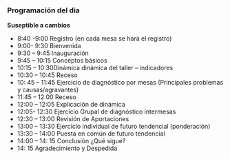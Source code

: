 ### Programación del dia

**Suseptible a cambios**

* 8:40 -9:00 Registro (en cada mesa se hará el registro)
* 9:00- 9:30 Bienvenida 
* 9:30 – 9:45 Inauguración
* 9:45 – 10:15 Conceptos básicos 
* 10:15 – 10:30Dinámica dinámica del taller – indicadores 
* 10:30 – 10:45 Receso 
* 10: 45 – 11:45 Ejercicio de diagnóstico por mesas (Principales problemas y causas/agravantes)
* 11:45 – 12:00 Receso
* 12:00 – 12:05 Explicación de dinámica 
* 12:05- 12:30 Ejercicio Grupal  de diagnóstico intermesas
* 12:30 – 13:00 Revisión de Aportaciones  
* 13:00 – 13:30 Ejercicio individual de futuro tendencial (ponderación)
* 13:30 – 14:00 Puesta en común de futuro tendencial
* 14:00 – 14: 15 Conclusión ¿Qué sigue?
* 14: 15  Agradecimiento y Despedida 

